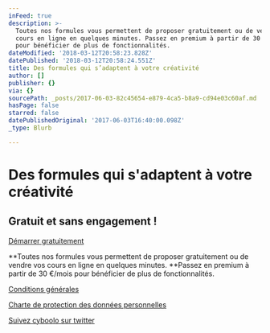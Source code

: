```yaml
---
inFeed: true
description: >-
  Toutes nos formules vous permettent de proposer gratuitement ou de vendre vos
  cours en ligne en quelques minutes. Passez en premium à partir de 30 €/mois
  pour bénéficier de plus de fonctionnalités.
dateModified: '2018-03-12T20:58:23.828Z'
datePublished: '2018-03-12T20:58:24.551Z'
title: Des formules qui s’adaptent à votre créativité
author: []
publisher: {}
via: {}
sourcePath: _posts/2017-06-03-82c45654-e879-4ca5-b8a9-cd94e03c60af.md
hasPage: false
starred: false
datePublishedOriginal: '2017-06-03T16:40:00.098Z'
_type: Blurb

---
```

# **Des formules qui s'adaptent à votre créativité**

## Gratuit et sans engagement !
[Démarrer gratuitement][0]

**Toutes nos formules vous permettent de proposer gratuitement ou de vendre vos cours en ligne en quelques minutes. **Passez en premium à partir de 30 €/mois pour bénéficier de plus de fonctionnalités.

[Conditions générales][1]

[Charte de protection des données personnelles][2]

[Suivez cyboolo sur twitter][3]

[0]: https://cyboolo.eu.auth0.com/login?client=W1jbxu3C003wehR2kbuCJorz9D23hyEB
[1]: https://cyboolo.io/conditions-generales
[2]: https://cyboolo.io/charte-de-protection-des-donnees-personnelles
[3]: https://twitter.com/cyboolo